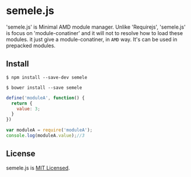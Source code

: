 semele.js
=========

'semele.js' is Minimal AMD module manager. Unlike 'Requirejs', 'semele.js' is focus on 'module-conatiner' and it will not to resolve how to load these modules. 
it just give a module-conatiner, in `AMD` way. It's can be used in prepacked modules.

## Install
```
$ npm install --save-dev semele
```

```
$ bower install --save semele
```

```js
define('moduleA', function() {
  return {
    value: 3;
  }
})

var moduleA = require('moduleA');
console.log(moduleA.value);//3
```

## License

semele.js is [MIT Licensed](https://github.com/ember-cli/loader.js/blob/master/LICENSE.md).